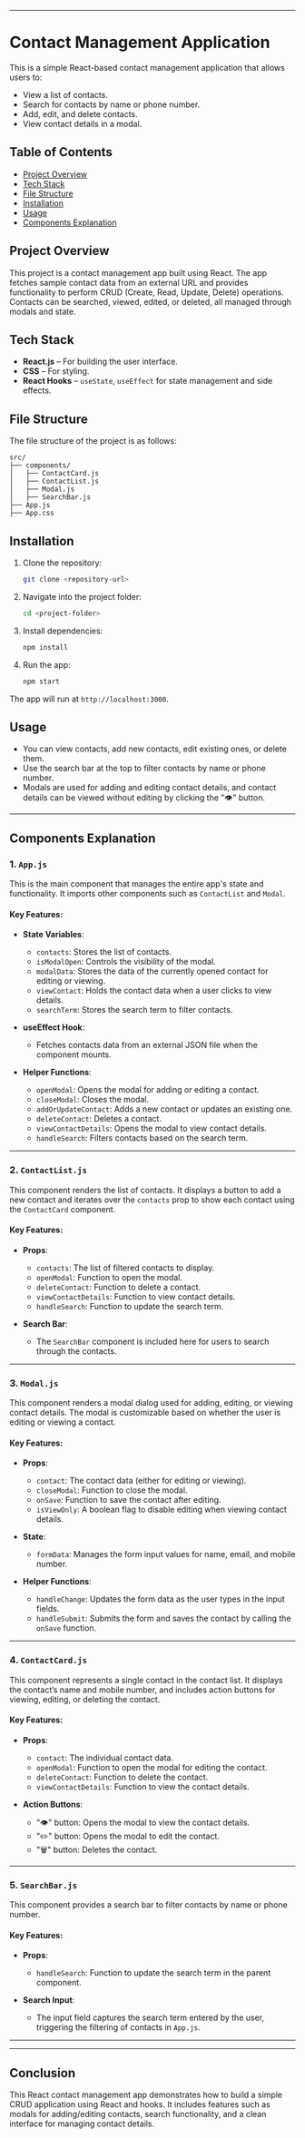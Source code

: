 
---

# Contact Management Application

This is a simple React-based contact management application that allows users to:

- View a list of contacts.
- Search for contacts by name or phone number.
- Add, edit, and delete contacts.
- View contact details in a modal.

## Table of Contents

- [Project Overview](#project-overview)
- [Tech Stack](#tech-stack)
- [File Structure](#file-structure)
- [Installation](#installation)
- [Usage](#usage)
- [Components Explanation](#components-explanation)

## Project Overview

This project is a contact management app built using React. The app fetches sample contact data from an external URL and provides functionality to perform CRUD (Create, Read, Update, Delete) operations. Contacts can be searched, viewed, edited, or deleted, all managed through modals and state.

## Tech Stack

- **React.js** – For building the user interface.
- **CSS** – For styling.
- **React Hooks** – `useState`, `useEffect` for state management and side effects.

## File Structure

The file structure of the project is as follows:

```
src/
├── components/
│   ├── ContactCard.js
│   ├── ContactList.js
│   ├── Modal.js
│   ├── SearchBar.js
├── App.js
├── App.css
```

## Installation

1. Clone the repository:

   ```bash
   git clone <repository-url>
   ```

2. Navigate into the project folder:

   ```bash
   cd <project-folder>
   ```

3. Install dependencies:

   ```bash
   npm install
   ```

4. Run the app:

   ```bash
   npm start
   ```

The app will run at `http://localhost:3000`.

## Usage

- You can view contacts, add new contacts, edit existing ones, or delete them.
- Use the search bar at the top to filter contacts by name or phone number.
- Modals are used for adding and editing contact details, and contact details can be viewed without editing by clicking the "👁️" button.

---

## Components Explanation

### 1. `App.js`

This is the main component that manages the entire app's state and functionality. It imports other components such as `ContactList` and `Modal`.

#### Key Features:
- **State Variables**:
  - `contacts`: Stores the list of contacts.
  - `isModalOpen`: Controls the visibility of the modal.
  - `modalData`: Stores the data of the currently opened contact for editing or viewing.
  - `viewContact`: Holds the contact data when a user clicks to view details.
  - `searchTerm`: Stores the search term to filter contacts.
  
- **useEffect Hook**:
  - Fetches contacts data from an external JSON file when the component mounts.
  
- **Helper Functions**:
  - `openModal`: Opens the modal for adding or editing a contact.
  - `closeModal`: Closes the modal.
  - `addOrUpdateContact`: Adds a new contact or updates an existing one.
  - `deleteContact`: Deletes a contact.
  - `viewContactDetails`: Opens the modal to view contact details.
  - `handleSearch`: Filters contacts based on the search term.

---

### 2. `ContactList.js`

This component renders the list of contacts. It displays a button to add a new contact and iterates over the `contacts` prop to show each contact using the `ContactCard` component.

#### Key Features:
- **Props**:
  - `contacts`: The list of filtered contacts to display.
  - `openModal`: Function to open the modal.
  - `deleteContact`: Function to delete a contact.
  - `viewContactDetails`: Function to view contact details.
  - `handleSearch`: Function to update the search term.

- **Search Bar**:
  - The `SearchBar` component is included here for users to search through the contacts.

---

### 3. `Modal.js`

This component renders a modal dialog used for adding, editing, or viewing contact details. The modal is customizable based on whether the user is editing or viewing a contact.

#### Key Features:
- **Props**:
  - `contact`: The contact data (either for editing or viewing).
  - `closeModal`: Function to close the modal.
  - `onSave`: Function to save the contact after editing.
  - `isViewOnly`: A boolean flag to disable editing when viewing contact details.
  
- **State**:
  - `formData`: Manages the form input values for name, email, and mobile number.
  
- **Helper Functions**:
  - `handleChange`: Updates the form data as the user types in the input fields.
  - `handleSubmit`: Submits the form and saves the contact by calling the `onSave` function.

---

### 4. `ContactCard.js`

This component represents a single contact in the contact list. It displays the contact’s name and mobile number, and includes action buttons for viewing, editing, or deleting the contact.

#### Key Features:
- **Props**:
  - `contact`: The individual contact data.
  - `openModal`: Function to open the modal for editing the contact.
  - `deleteContact`: Function to delete the contact.
  - `viewContactDetails`: Function to view the contact details.
  
- **Action Buttons**:
  - "👁️" button: Opens the modal to view the contact details.
  - "✏️" button: Opens the modal to edit the contact.
  - "🗑️" button: Deletes the contact.

---

### 5. `SearchBar.js`

This component provides a search bar to filter contacts by name or phone number.

#### Key Features:
- **Props**:
  - `handleSearch`: Function to update the search term in the parent component.
  
- **Search Input**:
  - The input field captures the search term entered by the user, triggering the filtering of contacts in `App.js`.

---


---

## Conclusion

This React contact management app demonstrates how to build a simple CRUD application using React and hooks. It includes features such as modals for adding/editing contacts, search functionality, and a clean interface for managing contact details.

